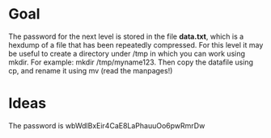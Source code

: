 # Goal

The password for the next level is stored in the file **data.txt**, which is a hexdump of a file that has been repeatedly compressed. For this level it may be useful to create a directory under /tmp in which you can work using mkdir. For example: mkdir /tmp/myname123. Then copy the datafile using cp, and rename it using mv (read the manpages!)



# Ideas



The password is wbWdlBxEir4CaE8LaPhauuOo6pwRmrDw